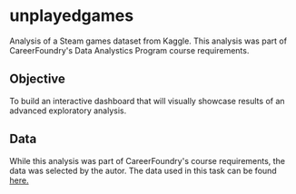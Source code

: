 # unplayedgames

Analysis of a Steam games dataset from Kaggle. This analysis was part of CareerFoundry's Data Analystics Program course requirements.

## Objective
To build an interactive dashboard that will visually showcase results of an advanced exploratory analysis.

## Data
While this analysis was part of CareerFoundry's course requirements, the data was selected by the autor. The data used in this task can be found [here.](https://www.kaggle.com/datasets/fronkongames/steam-games-dataset)
